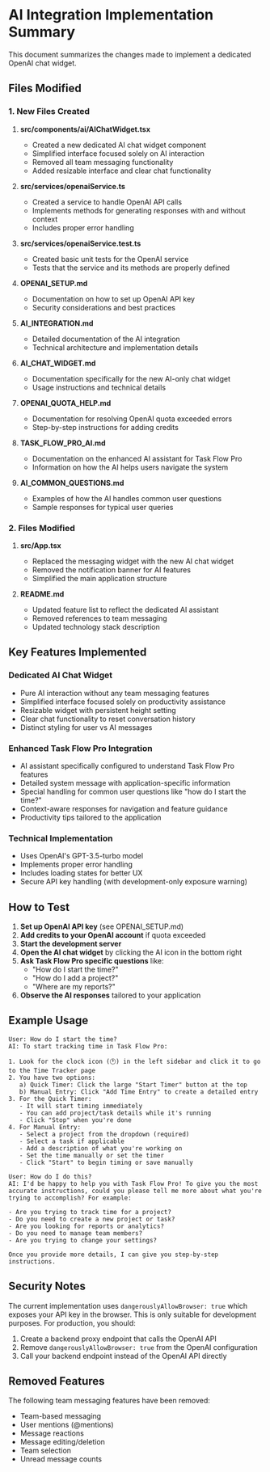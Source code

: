 # AI Integration Implementation Summary

This document summarizes the changes made to implement a dedicated OpenAI chat widget.

## Files Modified

### 1. New Files Created

1. **src/components/ai/AIChatWidget.tsx**
   - Created a new dedicated AI chat widget component
   - Simplified interface focused solely on AI interaction
   - Removed all team messaging functionality
   - Added resizable interface and clear chat functionality

2. **src/services/openaiService.ts**
   - Created a service to handle OpenAI API calls
   - Implements methods for generating responses with and without context
   - Includes proper error handling

3. **src/services/openaiService.test.ts**
   - Created basic unit tests for the OpenAI service
   - Tests that the service and its methods are properly defined

4. **OPENAI_SETUP.md**
   - Documentation on how to set up OpenAI API key
   - Security considerations and best practices

5. **AI_INTEGRATION.md**
   - Detailed documentation of the AI integration
   - Technical architecture and implementation details

6. **AI_CHAT_WIDGET.md**
   - Documentation specifically for the new AI-only chat widget
   - Usage instructions and technical details

7. **OPENAI_QUOTA_HELP.md**
   - Documentation for resolving OpenAI quota exceeded errors
   - Step-by-step instructions for adding credits

8. **TASK_FLOW_PRO_AI.md**
   - Documentation on the enhanced AI assistant for Task Flow Pro
   - Information on how the AI helps users navigate the system

9. **AI_COMMON_QUESTIONS.md**
   - Examples of how the AI handles common user questions
   - Sample responses for typical user queries

### 2. Files Modified

1. **src/App.tsx**
   - Replaced the messaging widget with the new AI chat widget
   - Removed the notification banner for AI features
   - Simplified the main application structure

2. **README.md**
   - Updated feature list to reflect the dedicated AI assistant
   - Removed references to team messaging
   - Updated technology stack description

## Key Features Implemented

### Dedicated AI Chat Widget
- Pure AI interaction without any team messaging features
- Simplified interface focused solely on productivity assistance
- Resizable widget with persistent height setting
- Clear chat functionality to reset conversation history
- Distinct styling for user vs AI messages

### Enhanced Task Flow Pro Integration
- AI assistant specifically configured to understand Task Flow Pro features
- Detailed system message with application-specific information
- Special handling for common user questions like "how do I start the time?"
- Context-aware responses for navigation and feature guidance
- Productivity tips tailored to the application

### Technical Implementation
- Uses OpenAI's GPT-3.5-turbo model
- Implements proper error handling
- Includes loading states for better UX
- Secure API key handling (with development-only exposure warning)

## How to Test

1. **Set up OpenAI API key** (see OPENAI_SETUP.md)
2. **Add credits to your OpenAI account** if quota exceeded
3. **Start the development server**
4. **Open the AI chat widget** by clicking the AI icon in the bottom right
5. **Ask Task Flow Pro specific questions** like:
   - "How do I start the time?"
   - "How do I add a project?"
   - "Where are my reports?"
6. **Observe the AI responses** tailored to your application

## Example Usage

```
User: How do I start the time?
AI: To start tracking time in Task Flow Pro:

1. Look for the clock icon (🕐) in the left sidebar and click it to go to the Time Tracker page
2. You have two options:
   a) Quick Timer: Click the large "Start Timer" button at the top
   b) Manual Entry: Click "Add Time Entry" to create a detailed entry
3. For the Quick Timer:
   - It will start timing immediately
   - You can add project/task details while it's running
   - Click "Stop" when you're done
4. For Manual Entry:
   - Select a project from the dropdown (required)
   - Select a task if applicable
   - Add a description of what you're working on
   - Set the time manually or set the timer
   - Click "Start" to begin timing or save manually
```

```
User: How do I do this?
AI: I'd be happy to help you with Task Flow Pro! To give you the most accurate instructions, could you please tell me more about what you're trying to accomplish? For example:

- Are you trying to track time for a project?
- Do you need to create a new project or task?
- Are you looking for reports or analytics?
- Do you need to manage team members?
- Are you trying to change your settings?

Once you provide more details, I can give you step-by-step instructions.
```

## Security Notes

The current implementation uses `dangerouslyAllowBrowser: true` which exposes your API key in the browser. This is only suitable for development purposes. For production, you should:

1. Create a backend proxy endpoint that calls the OpenAI API
2. Remove `dangerouslyAllowBrowser: true` from the OpenAI configuration
3. Call your backend endpoint instead of the OpenAI API directly

## Removed Features

The following team messaging features have been removed:
- Team-based messaging
- User mentions (@mentions)
- Message reactions
- Message editing/deletion
- Team selection
- Unread message counts